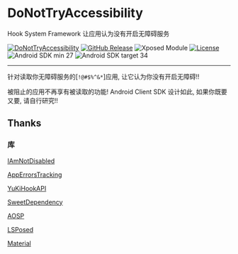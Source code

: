 # DoNotTryAccessibility

Hook System Framework 让应用认为没有开启无障碍服务

[![DoNotTryAccessibility](https://img.shields.io/badge/DoNotTryAccessibility-Project-blue?logo=github)](https://github.com/Nitsuya/DoNotTryAccessibility)
[![GitHub Release](https://img.shields.io/github/v/release/Xposed-Modules-Repo/io.github.nitsuya.donottryaccessibility)](https://github.com/Xposed-Modules-Repo/io.github.nitsuya.donottryaccessibility/releases)
![Xposed Module](https://img.shields.io/badge/Xposed-Module-blue)
[![License](https://img.shields.io/github/license/nitsuya/DoNotTryAccessibility)](https://github.com/nitsuya/DoNotTryAccessibility/blob/main/LICENSE)
![Android SDK min 27](https://img.shields.io/badge/Android%20SDK-%3E%3D%2027-brightgreen?logo=android)
![Android SDK target 34](https://img.shields.io/badge/Android%20SDK-target%2034-brightgreen?logo=android)

-----

针对读取你无障碍服务的[`!@#$%^&*`]应用, 让它认为你没有开启无障碍!!

被阻止的应用不再享有被读取的功能! Android Client SDK 设计如此, 如果你既要又要, 请自行研究!! 

## Thanks

### 库

[IAmNotDisabled](https://github.com/AoEiuV020/IAmNotDisabled)

[AppErrorsTracking](https://github.com/KitsunePie/AppErrorsTracking)

[YuKiHookAPI](https://github.com/HighCapable/YuKiHookAPI)

[SweetDependency](https://github.com/HighCapable/SweetDependency)

[AOSP](https://source.android.com/)

[LSPosed](https://github.com/LSPosed/LSPosed)

[Material](https://material.io/)

